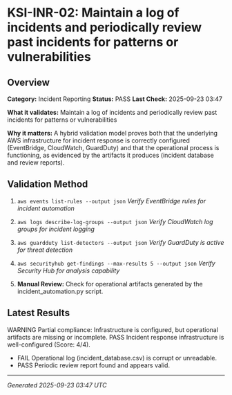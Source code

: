# KSI-INR-02: Maintain a log of incidents and periodically review past incidents for patterns or vulnerabilities

## Overview

**Category:** Incident Reporting
**Status:** PASS
**Last Check:** 2025-09-23 03:47

**What it validates:** Maintain a log of incidents and periodically review past incidents for patterns or vulnerabilities

**Why it matters:** A hybrid validation model proves both that the underlying AWS infrastructure for incident response is correctly configured (EventBridge, CloudWatch, GuardDuty) and that the operational process is functioning, as evidenced by the artifacts it produces (incident database and review reports).

## Validation Method

1. `aws events list-rules --output json`
   *Verify EventBridge rules for incident automation*

2. `aws logs describe-log-groups --output json`
   *Verify CloudWatch log groups for incident logging*

3. `aws guardduty list-detectors --output json`
   *Verify GuardDuty is active for threat detection*

4. `aws securityhub get-findings --max-results 5 --output json`
   *Verify Security Hub for analysis capability*

5. **Manual Review:** Check for operational artifacts generated by the incident_automation.py script.

## Latest Results

WARNING Partial compliance: Infrastructure is configured, but operational artifacts are missing or incomplete. PASS Incident response infrastructure is well-configured (Score: 4/4).
- FAIL Operational log (incident_database.csv) is corrupt or unreadable.
- PASS Periodic review report found and appears valid.

---
*Generated 2025-09-23 03:47 UTC*